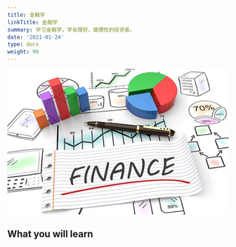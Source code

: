 ```yaml
---
title: 金融学
linkTitle: 金融学
summary: 学习金融学，学会理财，做理性的投资者。
date: '2021-01-24'
type: docs
weight: 90
---
```


![](cover.jpg)

## What you will learn

